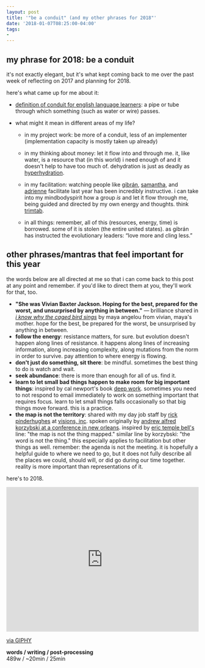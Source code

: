 ```yaml
---
layout: post
title: '"be a conduit" (and my other phrases for 2018"'
date: '2018-01-07T08:25:00-04:00'
tags:
- 
--- 
```


## my phrase for 2018: be a conduit

it's not exactly elegant, but it's what kept coming back to me over the past week of reflecting on 2017 and planning for 2018. 

here's what came up for me about it: 

* [definition of conduit for english language learners](http://www.learnersdictionary.com/definition/conduit): a pipe or tube through which something (such as water or wire) passes.

* what might it mean in different areas of my life?

    - in my project work: be more of a conduit, less of an implementer (implementation capacity is mostly taken up already)

    - in my thinking about money: let it flow into and through me. it, like water, is a resource that (in this world) i need enough of and it doesn't help to have too much of. dehydration is just as deadly as [hyperhydration](https://en.wikipedia.org/wiki/Water_intoxication). 

    - in my facilitation: watching people like [gibrán](https://www.gibranrivera.com/), [samantha](http://meristemgroup.com/html/about.html), and [adrienne](http://adriennemareebrown.net/) facilitate last year has been incredibly instructive. i can take into my mindbodyspirit how a group *is* and let it flow through me, being guided and directed by my own energy and thoughts. think [trimtab](http://library.uniteddiversity.coop/More_Books_and_Reports/Bucky_CallMeTrimtab.pdf). 

    - in all things: remember, all of this (resources, energy, time) is borrowed. some of it is stolen (the entire united states). as gibrán has instructed the evolutionary leaders: “love more and cling less.”

## other phrases/mantras that feel important for this year

the words below are all directed at me so that i can come back to this post at any point and remember. if you'd like to direct them at you, they'll work for that, too. 

* **"She was Vivian Baxter Jackson. Hoping for the best, prepared for the worst, and unsurprised by anything in between."** — brilliance shared in [_i know why the caged bird sings_](https://en.wikipedia.org/wiki/I_Know_Why_the_Caged_Bird_Sings) by maya angelou from vivian, maya's mother. hope for the best, be prepared for the worst, be unsurprised by anything in between. 
* **follow the energy**: resistance matters, for sure. but evolution doesn't happen along lines of resistance. it happens along lines of increasing information, along increasing complexity, along mutations from the norm in order to survive. pay attention to where energy is flowing. 
* **don't just do something, sit there**: be mindful. sometimes the best thing to do is watch and wait. 
* **seek abundance**: there is more than enough for all of us. find it. 
* **learn to let small bad things happen to make room for big important things**: inspired by cal newport's book [deep work](https://www.goodreads.com/book/show/25744928-deep-work). sometimes you need to not respond to email immediately to work on something important that requires focus. learn to let small things falls occasionally so that big things move forward. this is a practice. 
* **the map is not the territory**: shared with my day job staff by [rick pinderhughes](http://visions-inc.org/staff/richard-pinderhughes/) at [visions, inc](http://visions-inc.org/). spoken originally by [andrew alfred korzybski at a conference in new orleans](https://en.wikipedia.org/wiki/Map%E2%80%93territory_relation#%22The_map_is_not_the_territory%22). inspired by [eric temple bell's](https://en.wikipedia.org/wiki/Eric_Temple_Bell) line: "the map is not the thing mapped." similar line by korzybski: "the word is not the thing." this especially applies to facilitation but other things as well. remember: the agenda is not the meeting. it is hopefully a helpful guide to where we need to go, but it does not fully describe all the places we could, should will, or did go during our time together. reality is more important than representations of it. 

here's to 2018. 

<div style="width:100%;height:0;padding-bottom:75%;position:relative;"><iframe src="https://giphy.com/embed/3ohjV3m2uCYy1aX7rO" width="100%" height="100%" style="position:absolute" frameBorder="0" class="giphy-embed" allowFullScreen></iframe></div><p><a href="https://giphy.com/gifs/soultrain-soul-train-episode-455-3ohjV3m2uCYy1aX7rO">via GIPHY</a></p>

<!-- hyperlink bank -->


<!-- &#042; = asterisk -->
<!-- &#039; = single quote '-->

**words / writing / post-processing**  
489w / ~20min / 25min